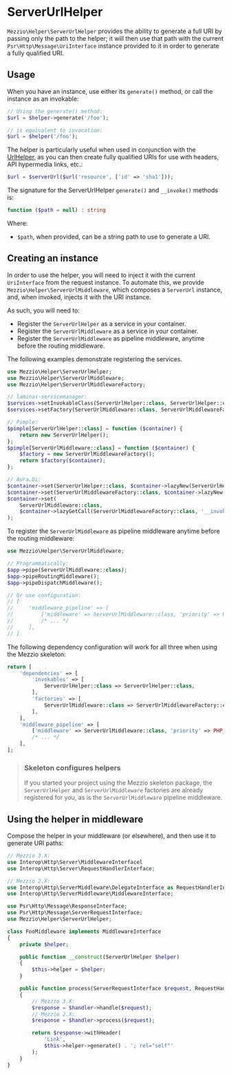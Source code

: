 # ServerUrlHelper

`Mezzio\Helper\ServerUrlHelper` provides the ability to generate a full
URI by passing only the path to the helper; it will then use that path with the
current `Psr\Http\Message\UriInterface` instance provided to it in order to
generate a fully qualified URI.

## Usage

When you have an instance, use either its `generate()` method, or call the
instance as an invokable:

```php
// Using the generate() method:
$url = $helper->generate('/foo');

// is equivalent to invocation:
$url = $helper('/foo');
```

The helper is particularly useful when used in conjunction with the
[UrlHelper](url-helper.md), as you can then create fully qualified URIs for use
with headers, API hypermedia links, etc.:

```php
$url = $serverUrl($url('resource', ['id' => 'sha1']));
```

The signature for the ServerUrlHelper `generate()` and `__invoke()` methods is:

```php
function ($path = null) : string
```

Where:

- `$path`, when provided, can be a string path to use to generate a URI.

## Creating an instance

In order to use the helper, you will need to inject it with the current
`UriInterface` from the request instance. To automate this, we provide
`Mezzio\Helper\ServerUrlMiddleware`, which composes a `ServerUrl`
instance, and, when invoked, injects it with the URI instance.

As such, you will need to:

- Register the `ServerUrlHelper` as a service in your container.
- Register the `ServerUrlMiddleware` as a service in your container.
- Register the `ServerUrlMiddleware` as pipeline middleware, anytime
  before the routing middleware.

The following examples demonstrate registering the services.

```php
use Mezzio\Helper\ServerUrlHelper;
use Mezzio\Helper\ServerUrlMiddleware;
use Mezzio\Helper\ServerUrlMiddlewareFactory;

// laminas-servicemanager:
$services->setInvokableClass(ServerUrlHelper::class, ServerUrlHelper::class);
$services->setFactory(ServerUrlMiddleware::class, ServerUrlMiddlewareFactory::class);

// Pimple:
$pimple[ServerUrlHelper::class] = function ($container) {
    return new ServerUrlHelper();
};
$pimple[ServerUrlMiddleware::class] = function ($container) {
    $factory = new ServerUrlMiddlewareFactory();
    return $factory($container);
};

// Aura.Di:
$container->set(ServerUrlHelper::class, $container->lazyNew(ServerUrlHelper::class));
$container->set(ServerUrlMiddlewareFactory::class, $container->lazyNew(ServerUrlMiddlewareFactory::class));
$container->set(
    ServerUrlMiddleware::class,
    $container->lazyGetCall(ServerUrlMiddlewareFactory::class, '__invoke', $container)
);
```

To register the `ServerUrlMiddleware` as pipeline middleware anytime before the
routing middleware:

```php
use Mezzio\Helper\ServerUrlMiddleware;

// Programmatically:
$app->pipe(ServerUrlMiddleware::class);
$app->pipeRoutingMiddleware();
$app->pipeDispatchMiddleware();

// Or use configuration:
// [
//     'middleware_pipeline' => [
//         ['middleware' => ServerUrlMiddleware::class, 'priority' => PHP_INT_MAX],
//         /* ... */
//     ],
// ]
```

The following dependency configuration will work for all three when using the
Mezzio skeleton:

```php
return [
    'dependencies' => [
        'invokables' => [
            ServerUrlHelper::class => ServerUrlHelper::class,
        ],
        'factories' => [
            ServerUrlMiddleware::class => ServerUrlMiddlewareFactory::class,
        ],
    ],
    'middleware_pipeline' => [
        ['middleware' => ServerUrlMiddleware::class, 'priority' => PHP_INT_MAX],
        /* ... */
    ],
];
```

> ### Skeleton configures helpers
>
> If you started your project using the Mezzio skeleton package, the
> `ServerUrlHelper` and `ServerUrlMiddleware` factories are already registered
> for you, as is the `ServerUrlMiddleware` pipeline middleware.

## Using the helper in middleware

Compose the helper in your middleware (or elsewhere), and then use it to
generate URI paths:

```php
// Mezzio 3.X:
use Interop\Http\Server\MiddlewareInterfacel
use Interop\Http\Server\RequestHandlerInterface;

// Mezzio 2.X:
use Interop\Http\ServerMiddleware\DelegateInterface as RequestHandlerInterface;
use Interop\Http\ServerMiddleware\MiddlewareInterface;

use Psr\Http\Message\ResponseInterface;
use Psr\Http\Message\ServerRequestInterface;
use Mezzio\Helper\ServerUrlHelper;

class FooMiddleware implements MiddlewareInterface
{
    private $helper;

    public function __construct(ServerUrlHelper $helper)
    {
        $this->helper = $helper;
    }

    public function process(ServerRequestInterface $request, RequestHandlerInterface $handler) : ResponseInterface
    {
        // Mezzio 3.X:
        $response = $handler->handle($request);
        // Mezzio 2.X:
        $response = $handler->process($request);

        return $response->withHeader(
            'Link',
            $this->helper->generate() . '; rel="self"'
        );
    }
}
```
